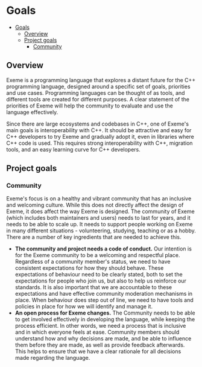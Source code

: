 # Goals

- [Goals](#goals)
  - [Overview](#overview)
  - [Project goals](#project-goals)
    - [Community](#community)

## Overview

Exeme is a programming language that explores a distant future for the C++ programming language, designed around a specific set of goals, priorities and use cases. Programming languages can be thought of as tools, and different tools are created for different purposes. A clear statement of the priorities of Exeme will help the community to evaluate and use the language effectively.

Since there are large ecosystems and codebases in C++, one of Exeme's main goals is interoperability with C++. It should be attractive and easy for C++ developers to try Exeme and gradually adopt it, even in libraries where C++ code is used. This requires strong interoperability with C++, migration tools, and an easy learning curve for C++ developers.

## Project goals

### Community

Exeme's focus is on a healthy and vibrant community that has an inclusive and welcoming culture. While this does not directly affect the design of Exeme, it does affect the way Exeme is designed. The community of Exeme (which includes both maintainers and users) needs to last for years, and it needs to be able to scale up. It needs to support people working on Exeme in many different situations - volunteering, studying, teaching or as a hobby. There are a number of key ingredients that are needed to achieve this.

* **The community and project needs a code of conduct.** Our intention is for the Exeme community to be a welcoming and respectful place. Regardless of a community member's status, we need to have consistent expectations for how they should behave. These expectations of behaviour need to be clearly stated, both to set the expectations for people who join us, but also to help us reinforce our standards. It is also important that we are accountable to these expectations and have effective community moderation mechanisms in place. When behaviour does step out of line, we need to have tools and policies in place for how we will identify and manage it.
* **An open process for Exeme changes.** The Community needs to be able to get involved effectively in developing the language, while keeping the process efficient. In other words, we need a process that is inclusive and in which everyone feels at ease. Community members should understand how and why decisions are made, and be able to influence them before they are made, as well as provide feedback afterwards. This helps to ensure that we have a clear rationale for all decisions made regarding the language.
